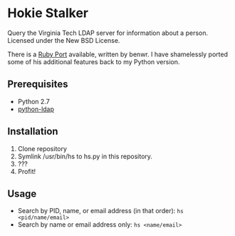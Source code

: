 # Hokie Stalker #
Query the Virginia Tech LDAP server for information about a person.
Licensed under the New BSD License.

There is a [Ruby Port](https://github.com/benwr/hokiestalker) available, written by benwr. I have shamelessly ported some of his additional features back to my Python version.

## Prerequisites ##
* Python 2.7
* [python-ldap](http://www.python-ldap.org/)

## Installation ##
1. Clone repository
2. Symlink /usr/bin/hs to hs.py in this repository.
3. ???
4. Profit!

## Usage ##
* Search by PID, name, or email address (in that order): `hs <pid/name/email>`
* Search by name or email address only: `hs <name/email>`
